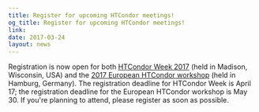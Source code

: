 ```yaml
---
title: Register for upcoming HTCondor meetings!
og_title: Register for upcoming HTCondor meetings!
link: 
date: 2017-03-24
layout: news
---
```


Registration is now open for both <a href="https://charge.wisc.edu/condor/register.aspx">HTCondor Week 2017</a> (held in Madison, Wisconsin, USA) and the <a href="https://indico.desy.de/confRegistrationFormDisplay.py?confId=17268"> 2017 European HTCondor workshop</a> (held in Hamburg, Germany). The registration deadline for HTCondor Week is April 17; the  registration deadline for the European HTCondor workshop is May 30. If you're planning to attend, please register as soon as possible. 
